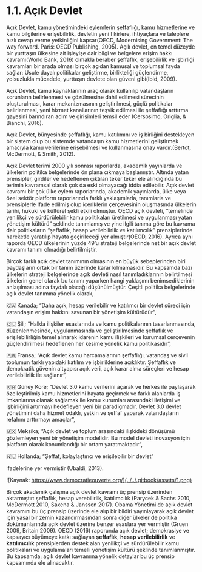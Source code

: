 # 1.1. Açık Devlet

Açık Devlet, kamu yönetimindeki eylemlerin şeffaflığı, kamu hizmetlerine ve kamu bilgilerine erişebilirlik, devletin yeni fikirlere, ihtiyaçlara ve taleplere hızlı cevap verme yetkinliğini kapsar\(OECD, Modernising Government: The way forward. Paris: OECD Publishing, 2005\). Açık devlet, en temel düzeyde bir yurttaşın ülkesine ait işleyişe dair bilgi ve belgelere erişim hakkı kavramı\(World Bank, 2016\)  olmakla beraber şeffaflık, erişebilirlik ve işbirliği kavramları bir arada olması birçok açıdan kamusal ve toplumsal fayda sağlar: Usule dayalı politikalar geliştirme, birlikteliği güçlendirme, yolsuzlukla mücadele, yurttaşın devlete olan güveni gibi\(Ibid, 2009\).

Açık Devlet, kamu kaynaklarının araç olarak kullanılıp vatandaşların sorunların belirlenmesi ve çözülmesine dahil edilmesi sürecinin oluşturulması, karar mekanizmasının geliştirilmesi, güçlü politikalar belirlenmesi, yeni hizmet kanallarının teşvik edilmesi ile şeffaflığı arttırma gayesini barındıran adım ve girişimleri temsil eder \(Cersosimo, Origlia, & Bianchi, 2016\).

Açık Devlet, bünyesinde şeffaflığı, kamu katılımını ve iş birliğini destekleyen bir sistem olup bu sistemde vatandaşın kamu hizmetlerini geliştirmek amacıyla kamu verilerine erişebilmesi ve kullanmasına onay vardır.\(Bertot, McDermott, & Smith, 2012\).

Açık Devlet terimi 2000 yılı sonrası raporlarda, akademik yayınlarda ve ülkelerin politika belgelerinde ön plana çıkmaya başlamıştır. Altında yatan prensipler, girdiler ve hedeflenen çıktıları teker teker ele alındığında bu terimin kavramsal olarak çok da eski olmayacağı iddia edilebilir. Açık devlet kavramı bir çok ülke eylem raporlarında, akademik yayınlarda, ülke veya özel sektör platform raporlarında  farklı yaklaşımlarla, tanımlarla ve prensiplerle ifade edilmiş olup içeriklerin çerçevesinin oluşmasında ülkelerin tarihi, hukuki ve kültürel şekli etkili olmuştur. OECD açık devleti, “temelinde yenilikçi ve sürdürülebilir kamu politikaları üretilmesi ve uygulanması yatan yönetişim kültürü” şeklinde tanımlamış ve yine ilgili tanıma göre bu kavrama dair politikaların “şeffaflık, hesap verilebilirlik ve katılımcılık” prensiplerinde hareketle yaratılıp hayata geçirileceği yer almıştır\(OECD, 2016\). Ayrıca aynı raporda OECD ülkelerinin yüzde 49’u strateji belgelerinde net bir açık devlet  kavramı tanımı olmadığı belirtilmiştir.

Birçok farklı açık devlet tanımının olmasının en büyük sebeplerinden biri paydaşların ortak bir tanım üzerinde karar kılmamasıdır. Bu kapsamda bazı ülkelerin strateji belgelerinde açık devleti nasıl tanımladıklarının belirtilmesi ülkelerin genel olarak bu tanımı yaparken hangi yaklaşımı benimsediklerinin anlaşılması adına faydalı olacağı düşünülmüştür. Çeşitli politika belgelerinde açık devlet tanımına yönelik olarak, 

🇨🇦 Kanada; “Daha açık, hesap verilebilir ve katılımcı bir devlet süreci için vatandaşın erişim hakkını savunan bir yönetişim kültürüdür”, 

🇨🇱 Şili; “Halkla ilişkiler esaslarında ve kamu politikalarının tasarlanmasında, düzenlenmesinde, uygulanmasında ve geliştirilmesinde şeffaflık ve erişilebilirliğin temel alınarak idarenin kamu ilişkileri ve kurumsal çerçevenin güçlendirilmesi hedeflenen her kesime yönelik kamu politikasıdır”, 

🇫🇷 Fransa; “Açık devlet kamu harcamalarının şeffaflığı, vatandaş ve sivil toplumun farklı yapıdaki katılım ve işbirliklerine açıklıktır. Şeffaflık ve demokratik güvenin altyapısı açık veri, açık karar alma süreçleri ve hesap verilebilirlik ile sağlanır”, 

🇰🇷 Güney Kore; “Devlet 3.0 kamu verilerini açarak ve herkes ile paylaşarak özelleştirilmiş kamu hizmetlerini hayata geçirmek ve farklı alanlarda iş imkanlarına olanak sağlamak ile kamu kurumları arasındaki iletişimi ve işbirliğini artırmayı hedefleyen yeni bir paradigmadır. Devlet 3.0 devlet yönetimini daha hizmet odaklı, yetkin ve şeffaf yaparak vatandaşların refahını arttırmayı amaçlar”, 

🇲🇽 Meksika; “Açık devlet ve toplum arasındaki ilişkideki dönüşümü gözlemleyen yeni bir yönetişim modelidir. Bu model devleti inovasyon için platform olarak konumlandığı bir ortam yaratmaktadır”, 

🇳🇱 Hollanda; “Şeffaf, kolaylaştırıcı ve erişilebilir bir devlet” 

ifadelerine yer vermiştir \(Ubaldi, 2013\).

![Kaynak: https://www.democratieouverte.org/](../../.gitbook/assets/1.png)

Birçok akademik çalışma açık devlet kavramı üç prensip üzerinden aktarmıştır: şeffaflık, hesap verebilirlik, katılımcılık \(Parycek & Sachs 2010, McDermott 2010, Saxena & Janssen 2017\). Obama Yönetimi de açık devlet kavramını bu üç prensip üzerinde ele alıp bir bildiri yayınlayarak açık devlet için yasal bir zemin kazandırmasından sonra diğer ülkeler de politika dokümanlarında açık devlet üzerine benzer esaslara yer vermiştir \(Gruen 2009, Britain 2009\). OECD \(2016\) raporunda  açık devlet; demokrasiye ve kapsayıcı büyümeye katkı sağlayan **şeffaflık**, **hesap verilebilirlik** ve **katılımcılık** prensiplerden destek alan yenilikçi ve sürdürülebilir kamu politikaları ve uygulamaları temelli yönetişim kültürü şeklinde tanımlanmıştır. Bu kapsamda; açık devlet kavramına yönelik detaylar bu üç prensip kapsamında ele alınacaktır.

